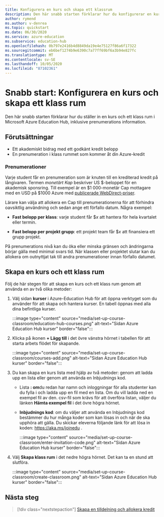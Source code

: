 ```yaml
---
title: Konfigurera en kurs och skapa ett klassrum
description: Den här snabb starten förklarar hur du konfigurerar en kurs och ett klass rum i Azure Education Hub.
author: rymend
ms.author: v-denrea
ms.topic: quickstart
ms.date: 06/30/2020
ms.service: azure-education
ms.subservice: education-hub
ms.openlocfilehash: 0b797e2416b4d8849da19e4e75127f86a6f17322
ms.sourcegitcommit: eb6bef1274b9e6390c7a77ff69bf6a3b94e827fc
ms.translationtype: MT
ms.contentlocale: sv-SE
ms.lasthandoff: 10/05/2020
ms.locfileid: "87102361"
---
```

# <a name="quickstart-set-up-a-course-and-create-a-classroom"></a>Snabb start: Konfigurera en kurs och skapa ett klass rum

Den här snabb starten förklarar hur du ställer in en kurs och ett klass rum i Microsoft Azure Education Hub, inklusive prenumerations information.

## <a name="prerequisites"></a>Förutsättningar

- Ett akademiskt bidrag med ett godkänt kredit belopp
- En prenumeration i klass rummet som kommer åt din Azure-kredit

### <a name="subscriptions"></a>Prenumerationer

Varje student får en prenumeration som är knuten till en krediterad kredit på långivaren. Termen *monetärt Kap* beskriver US $-beloppet för en akademisk sponsring. Till exempel är en $1 000-monetär Cap mottagare med en USD på $1000 Azure med [publicerade WebDirect-priser](https://azure.microsoft.com/pricing/calculator/).

Lärare kan välja att allokera en Cap till prenumerationerna för att förhindra oavsiktlig användning och sedan ange ett förfallo datum. Några exempel:

- **Fast belopp per klass**: varje student får $*x* att hantera för hela kvartalet eller termin.

- **Fast belopp per projekt grupp**: ett projekt team får $*x* att finansiera ett grupp projekt.

På prenumerations nivå kan du öka eller minska gränsen och ändringarna börjar gälla med minimal svars tid. När klassen eller projektet slutar kan du allokera om outnyttjat tak till andra prenumerationer innan förfallo datumet.

## <a name="create-a-course-and-classroom"></a>Skapa en kurs och ett klass rum

Följ de här stegen för att skapa en kurs och ett klass rum genom att använda en av två olika metoder:

1. Välj sidan **kurser** i Azure-Education Hub för att öppna verktyget som du använder för att skapa och hantera kurser. En tabell öppnas med alla dina befintliga kurser.

    :::image type="content" source="media/set-up-course-classroom/education-hub-courses.png" alt-text="Sidan Azure Education Hub kurser" border="false":::

1. Klicka på ikonen **+ Lägg till** i det övre vänstra hörnet i tabellen för att starta arbets flödet för skapande.

    :::image type="content" source="media/set-up-course-classroom/courses-add.png" alt-text="Sidan Azure Education Hub kurser" border="false":::

1. Du kan skapa en kurs lista med hjälp av två metoder: genom att ladda upp en lista eller genom att använda en Inbjudnings kod.
    - Lista **: om**du redan har namn och inloggningar för alla studenter kan du fylla i och ladda upp en fil med en lista. Om du vill ladda ned en exempel fil av den. csv-fil som krävs för att överföra listan, väljer du länken **Hämta exempel fil** i det övre högra hörnet.
    - **Inbjudnings kod**: om du väljer att använda en Inbjudnings kod bestämmer du hur många koder som kan lösas in och när de ska upphöra att gälla. Du skickar eleverna följande länk för att lösa in koden: https://aka.ms/joinedu .

      :::image type="content" source="media/set-up-course-classroom/enter-invitation-code.png" alt-text="Sidan Azure Education Hub kurser" border="false":::

1. Välj **Skapa klass rum** i det nedre högra hörnet. Det kan ta en stund att slutföra.

   :::image type="content" source="media/set-up-course-classroom/create-classroom.png" alt-text="Sidan Azure Education Hub kurser" border="false":::

## <a name="next-steps"></a>Nästa steg

> [!div class="nextstepaction"]
> [Skapa en tilldelning och allokera kredit](create-assignment-allocate-credit.md)
